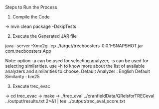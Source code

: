 Steps to Run the Process

1) Compile the Code

-> mvn clean package -DskipTests

2) Execute the Generated JAR file

java -server -Xmx2g -cp ./target/trecboosters-0.0.1-SNAPSHOT.jar com.trecboosters.App

Note: option -a can be used for selecting analyzer, -s can be used for selecting similarities. use -h to know more about the list of available analyzers
and similarities to choose. 
Default Analyzer : English
Default Similarity : bm25

3) Execute trec_evac

-> cd trec_evac
-> make
-> ./trec_eval ../cranfieldData/QRelsforTRECeval ../output/results.txt 2>&1 | tee ../output/trec_eval_score.txt

